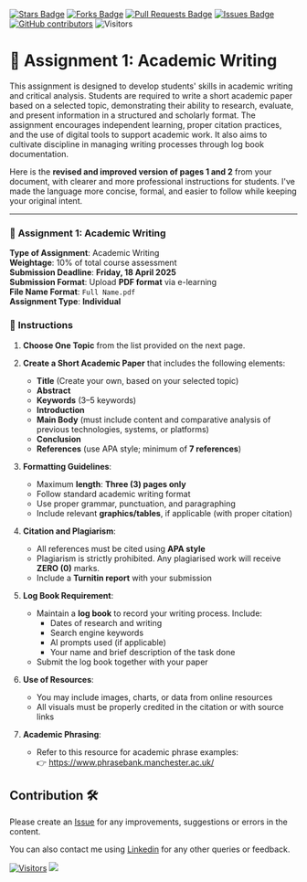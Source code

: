 <a href="https://github.com/drshahizan/HPDP/stargazers"><img src="https://img.shields.io/github/stars/drshahizan/HPDP" alt="Stars Badge"/></a>
<a href="https://github.com/drshahizan/HPDP/network/members"><img src="https://img.shields.io/github/forks/drshahizan/HPDP" alt="Forks Badge"/></a>
<a href="https://github.com/drshahizan/HPDP/pulls"><img src="https://img.shields.io/github/issues-pr/drshahizan/HPDP" alt="Pull Requests Badge"/></a>
<a href="https://github.com/drshahizan/HPDP/issues"><img src="https://img.shields.io/github/issues/drshahizan/HPDP" alt="Issues Badge"/></a>
<a href="https://github.com/drshahizan/HPDP/graphs/contributors"><img alt="GitHub contributors" src="https://img.shields.io/github/contributors/drshahizan/HPDP?color=2b9348"></a>
![Visitors](https://api.visitorbadge.io/api/visitors?path=https%3A%2F%2Fgithub.com%2Fdrshahizan%2FHPDP&labelColor=%23d9e3f0&countColor=%23697689&style=flat)

# 📘 Assignment 1: Academic Writing

This assignment is designed to develop students' skills in academic writing and critical analysis. Students are required to write a short academic paper based on a selected topic, demonstrating their ability to research, evaluate, and present information in a structured and scholarly format. The assignment encourages independent learning, proper citation practices, and the use of digital tools to support academic work. It also aims to cultivate discipline in managing writing processes through log book documentation.

Here is the **revised and improved version of pages 1 and 2** from your document, with clearer and more professional instructions for students. I've made the language more concise, formal, and easier to follow while keeping your original intent.

---

### 📘 **Assignment 1: Academic Writing**

**Type of Assignment**: Academic Writing  
**Weightage**: 10% of total course assessment  
**Submission Deadline**: **Friday, 18 April 2025**  
**Submission Format**: Upload **PDF format** via e-learning  
**File Name Format**: `Full Name.pdf`  
**Assignment Type**: **Individual**

### 📌 **Instructions**

1. **Choose One Topic** from the list provided on the next page.
2. **Create a Short Academic Paper** that includes the following elements:
   - **Title** (Create your own, based on your selected topic)
   - **Abstract**
   - **Keywords** (3–5 keywords)
   - **Introduction**
   - **Main Body** (must include content and comparative analysis of previous technologies, systems, or platforms)
   - **Conclusion**
   - **References** (use APA style; minimum of **7 references**)

3. **Formatting Guidelines**:
   - Maximum **length**: **Three (3) pages only**
   - Follow standard academic writing format
   - Use proper grammar, punctuation, and paragraphing
   - Include relevant **graphics/tables**, if applicable (with proper citation)

4. **Citation and Plagiarism**:
   - All references must be cited using **APA style**
   - Plagiarism is strictly prohibited. Any plagiarised work will receive **ZERO (0)** marks.
   - Include a **Turnitin report** with your submission

5. **Log Book Requirement**:
   - Maintain a **log book** to record your writing process. Include:
     - Dates of research and writing
     - Search engine keywords
     - AI prompts used (if applicable)
     - Your name and brief description of the task done
   - Submit the log book together with your paper

6. **Use of Resources**:
   - You may include images, charts, or data from online resources
   - All visuals must be properly credited in the citation or with source links

7. **Academic Phrasing**:
   - Refer to this resource for academic phrase examples:  
     👉 https://www.phrasebank.manchester.ac.uk/


## Contribution 🛠️
Please create an [Issue](https://github.com/drshahizan/HPDP/issues) for any improvements, suggestions or errors in the content.

You can also contact me using [Linkedin](https://www.linkedin.com/in/drshahizan/) for any other queries or feedback.

[![Visitors](https://api.visitorbadge.io/api/visitors?path=https%3A%2F%2Fgithub.com%2Fdrshahizan&labelColor=%23697689&countColor=%23555555&style=plastic)](https://visitorbadge.io/status?path=https%3A%2F%2Fgithub.com%2Fdrshahizan)
![](https://hit.yhype.me/github/profile?user_id=81284918)


